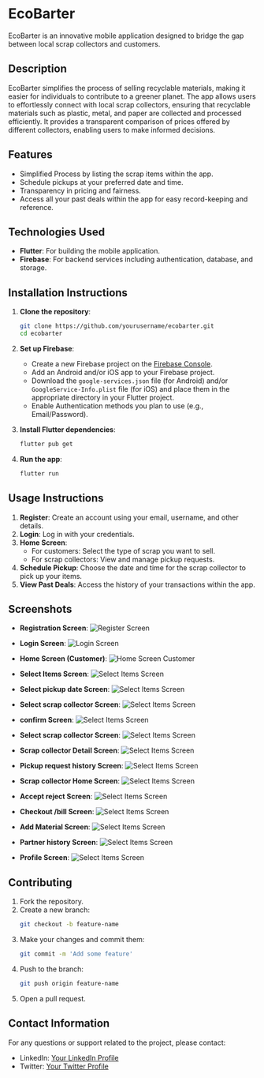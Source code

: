 # EcoBarter

EcoBarter is an innovative mobile application designed to bridge the gap between local scrap collectors and customers.

## Description

EcoBarter simplifies the process of selling recyclable materials, making it easier for individuals to contribute to a greener planet. The app allows users to effortlessly connect with local scrap collectors, ensuring that recyclable materials such as plastic, metal, and paper are collected and processed efficiently. It provides a transparent comparison of prices offered by different collectors, enabling users to make informed decisions.

## Features

- Simplified Process by listing the scrap items within the app.
- Schedule pickups at your preferred date and time.
- Transparency in pricing and fairness.
- Access all your past deals within the app for easy record-keeping and reference.

## Technologies Used

- **Flutter**: For building the mobile application.
- **Firebase**: For backend services including authentication, database, and storage.

## Installation Instructions

1. **Clone the repository**:

   ```bash
   git clone https://github.com/yourusername/ecobarter.git
   cd ecobarter
   ```

2. **Set up Firebase**:

   - Create a new Firebase project on the [Firebase Console](https://console.firebase.google.com/).
   - Add an Android and/or iOS app to your Firebase project.
   - Download the `google-services.json` file (for Android) and/or `GoogleService-Info.plist` file (for iOS) and place them in the appropriate directory in your Flutter project.
   - Enable Authentication methods you plan to use (e.g., Email/Password).

3. **Install Flutter dependencies**:

   ```bash
   flutter pub get
   ```

4. **Run the app**:
   ```bash
   flutter run
   ```

## Usage Instructions

1. **Register**: Create an account using your email, username, and other details.
2. **Login**: Log in with your credentials.
3. **Home Screen**:
   - For customers: Select the type of scrap you want to sell.
   - For scrap collectors: View and manage pickup requests.
4. **Schedule Pickup**: Choose the date and time for the scrap collector to pick up your items.
5. **View Past Deals**: Access the history of your transactions within the app.

## Screenshots

- **Registration Screen**:
  ![Register Screen](assets/project/user_register_screen.png)

- **Login Screen**:
  ![Login Screen](assets/project/login_screen.png)

- **Home Screen (Customer)**:
  ![Home Screen Customer](assets/project/user_home_screen.png)

- **Select Items Screen**:
  ![Select Items Screen](assets/project/user_select_items_screen.png)

- **Select pickup date Screen**:
  ![Select Items Screen](assets/project/user_pickupdate_screen.png)

- **Select scrap collector Screen**:
  ![Select Items Screen](assets/project/user_scrap_collector_list.png)

- **confirm Screen**:
  ![Select Items Screen](assets/project/user_confirm_screen.png)

- **Select scrap collector Screen**:
  ![Select Items Screen](assets/project/user_scrap_collector_list.png)

- **Scrap collector Detail Screen**:
  ![Select Items Screen](assets/project/user_scrapcollector_detail_screen.png)

- **Pickup request history Screen**:
  ![Select Items Screen](assets/project/user_pickup_requests_list.png)

- **Scrap collector Home Screen**:
  ![Select Items Screen](assets/project/partner_home_screen.png)

- **Accept reject Screen**:
  ![Select Items Screen](assets/project/partner_request_acceptorreject.png)

- **Checkout /bill Screen**:
  ![Select Items Screen](assets/project/partner_bill_detail.png)

- **Add Material Screen**:
  ![Select Items Screen](assets/project/partner_material_manage_screen.png)

- **Partner history Screen**:
  ![Select Items Screen](assets/project/partner_pickup_history.png)

- **Profile Screen**:
  ![Select Items Screen](assets/project/partner_profile_screen.png)

## Contributing

1. Fork the repository.
2. Create a new branch:
   ```bash
   git checkout -b feature-name
   ```
3. Make your changes and commit them:
   ```bash
   git commit -m 'Add some feature'
   ```
4. Push to the branch:
   ```bash
   git push origin feature-name
   ```
5. Open a pull request.

## Contact Information

For any questions or support related to the project, please contact:

- LinkedIn: [Your LinkedIn Profile](https://www.linkedin.com/in/kishan-talekar-2613b8260/)
- Twitter: [Your Twitter Profile](https://x.com/KishanTalekar)
